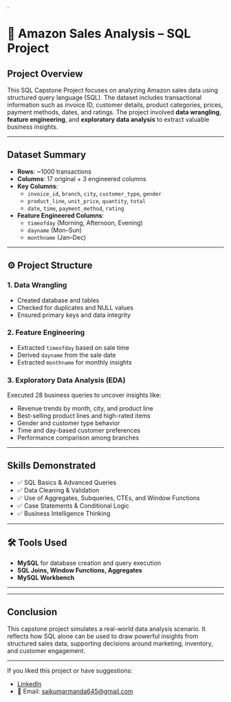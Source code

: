 .

# 🛒 Amazon Sales Analysis – SQL Project

##  Project Overview

This SQL Capstone Project focuses on analyzing Amazon sales data using structured query language (SQL). The dataset includes transactional information such as invoice ID, customer details, product categories, prices, payment methods, dates, and ratings. The project involved **data wrangling**, **feature engineering**, and **exploratory data analysis** to extract valuable business insights.

---

##  Dataset Summary

- **Rows**: ~1000 transactions  
- **Columns**: 17 original + 3 engineered columns  
- **Key Columns**:
  - `invoice_id`, `branch`, `city`, `customer_type`, `gender`
  - `product_line`, `unit_price`, `quantity`, `total`
  - `date`, `time`, `payment_method`, `rating`
- **Feature Engineered Columns**:
  - `timeofday` (Morning, Afternoon, Evening)
  - `dayname` (Mon–Sun)
  - `monthname` (Jan–Dec)

---

## ⚙️ Project Structure

### 1. **Data Wrangling**
- Created database and tables
- Checked for duplicates and NULL values
- Ensured primary keys and data integrity

### 2. **Feature Engineering**
- Extracted `timeofday` based on sale time
- Derived `dayname` from the sale date
- Extracted `monthname` for monthly insights

### 3. **Exploratory Data Analysis (EDA)**
Executed 28 business queries to uncover insights like:
- Revenue trends by month, city, and product line
- Best-selling product lines and high-rated items
- Gender and customer type behavior
- Time and day-based customer preferences
- Performance comparison among branches

---

##  Skills Demonstrated

- ✅ SQL Basics & Advanced Queries  
- ✅ Data Cleaning & Validation  
- ✅ Use of Aggregates, Subqueries, CTEs, and Window Functions  
- ✅ Case Statements & Conditional Logic  
- ✅ Business Intelligence Thinking

---

## 🛠️ Tools Used

- **MySQL** for database creation and query execution  
- **SQL Joins, Window Functions, Aggregates**  
- **MySQL Workbench** 

---


---

## Conclusion

This capstone project simulates a real-world data analysis scenario. It reflects how SQL alone can be used to draw powerful insights from structured sales data, supporting decisions around marketing, inventory, and customer engagement.

---

If you liked this project or have suggestions:

- [LinkedIn](www.linkedin.com/in/manda-saikumar-94a6202a4)
- 📧 Email: saikumarmanda645@gmail.com

